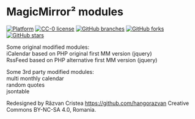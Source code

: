# MagicMirror&sup2; modules

[![Platform](https://img.shields.io/badge/platform-MagicMirror2-informational)](https://github.com/hangorazvan/MagicMirror2)
[![CC-0 license](https://img.shields.io/badge/License-CC--4.0-blue.svg)](https://creativecommons.org/licenses/by-nd/4.0)
[![GitHub branches](https://badgen.net/github/branches/hangorazvan/redesigned)](https://github.com/hangorazvan/redesigned)
[![GitHub forks](https://badgen.net/github/forks/hangorazvan/redesigned)](https://github.com/hangorazvan/redesigned)
[![GitHub stars](https://badgen.net/github/stars/hangorazvan/redesigned)](https://github.com/hangorazvan/redesigned)

Some original modified modules:
<br>iCalendar based on PHP original first MM version (jquery)
<br>RssFeed based on PHP alternative first MM version (jquery)

Some 3rd party modified modules:
<br>multi monthly calendar 
<br>random quotes 
<br>jsontable 

Redesigned by Răzvan Cristea https://github.com/hangorazvan Creative Commons BY-NC-SA 4.0, Romania.